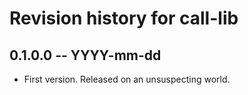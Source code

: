 # Revision history for call-lib

## 0.1.0.0  -- YYYY-mm-dd

* First version. Released on an unsuspecting world.

